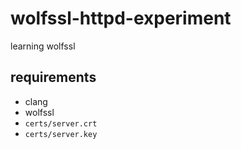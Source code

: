 # wolfssl-httpd-experiment

learning wolfssl

## requirements

- clang
- wolfssl
- `certs/server.crt`
- `certs/server.key`
